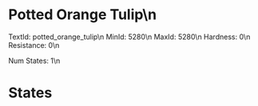 # Potted Orange Tulip\n
TextId: potted_orange_tulip\n
MinId: 5280\n
MaxId: 5280\n
Hardness: 0\n
Resistance: 0\n

Num States: 1\n
# States
```

```